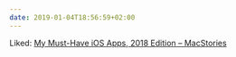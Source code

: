 ```yaml
---
date: 2019-01-04T18:56:59+02:00
---
```


Liked: [My Must-Have iOS Apps, 2018 Edition – MacStories](https://www.macstories.net/stories/my-must-have-ios-apps-2018-edition/)
